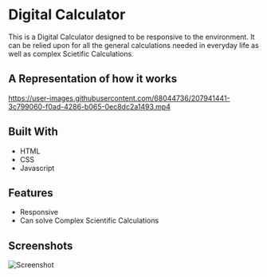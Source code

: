
# Digital Calculator

This is a Digital Calculator designed to be responsive to the environment.
It can be relied upon for all the general calculations needed in everyday life as well as complex Scietific Calculations.

## A Representation of how it works


https://user-images.githubusercontent.com/68044736/207941441-3c799060-f0ad-4286-b065-0ec8dc2a1493.mp4


## Built With

- HTML
- CSS
- Javascript


## Features

- Responsive
- Can solve Complex Scientific Calculations 



## Screenshots


![Screenshot](https://user-images.githubusercontent.com/68044736/207938790-bef0f3d3-93d0-4ed5-bf52-f1f82bade372.png)

